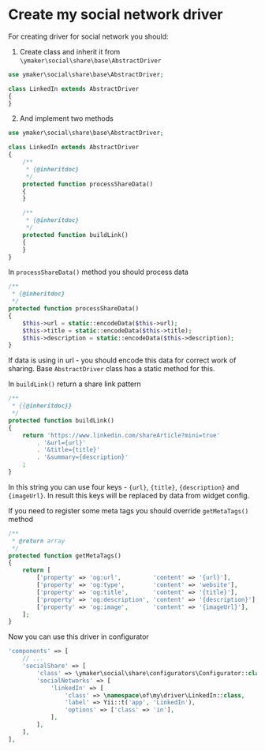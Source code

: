 Create my social network driver
===============================

For creating driver for social network you should:

1. Create class and inherit it from `\ymaker\social\share\base\AbstractDriver`

```php
use ymaker\social\share\base\AbstractDriver;

class LinkedIn extends AbstractDriver
{
}
```

2. And implement two methods

```php
use ymaker\social\share\base\AbstractDriver;

class LinkedIn extends AbstractDriver
{
    /**
     * {@inheritdoc}
     */
    protected function processShareData()
    {
    }

    /**
     * {@inheritdoc}
     */
    protected function buildLink()
    {
    }
}
```

In `processShareData()` method you should process data

```php
/**
 * {@inheritdoc}
 */
protected function processShareData()
{
    $this->url = static::encodeData($this->url);
    $this->title = static::encodeData($this->title);
    $this->description = static::encodeData($this->description);
}
```

If data is using in url - you should encode this data for correct work of sharing.
Base `AbstractDriver` class has a static method for this.

In `buildLink()` return a share link pattern

```php
/**
 * {{@inheritdoc}}
 */
protected function buildLink()
{
    return 'https://www.linkedin.com/shareArticle?mini=true'
        . '&url={url}'
        . '&title={title}'
        . '&summary={description}'
    ;
}
```

In this string you can use four keys - `{url}`, `{title}`, `{description}` and `{imageUrl}`.
In result this keys will be replaced by data from widget config.

If you need to register some meta tags you should override `getMetaTags()` method

```php
/**
 * @return array
 */
protected function getMetaTags()
{
    return [
        ['property' => 'og:url',         'content' => '{url}'],
        ['property' => 'og:type',        'content' => 'website'],
        ['property' => 'og:title',       'content' => '{title}'],
        ['property' => 'og:description', 'content' => '{description}'],
        ['property' => 'og:image',       'content' => '{imageUrl}'],
    ];
}
```

Now you can use this driver in configurator

```php
'components' => [
    // ...
    'socialShare' => [
        'class' => \ymaker\social\share\configurators\Configurator::class,
        'socialNetworks' => [
            'linkedIn' => [
                'class' => \namespace\of\my\driver\LinkedIn::class,
                'label' => Yii::t('app', 'LinkedIn'),
                'options' => ['class' => 'in'],
            ],
        ],
    ],
],
```

